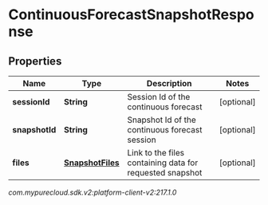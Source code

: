 # ContinuousForecastSnapshotResponse


## Properties

| Name | Type | Description | Notes |
| ------------ | ------------- | ------------- | ------------- |
| **sessionId** | **String** | Session Id of the continuous forecast |  [optional] |
| **snapshotId** | **String** | Snapshot Id of the continuous forecast session |  [optional] |
| **files** | [**SnapshotFiles**](SnapshotFiles) | Link to the files containing data for requested snapshot |  [optional] |




_com.mypurecloud.sdk.v2:platform-client-v2:217.1.0_

